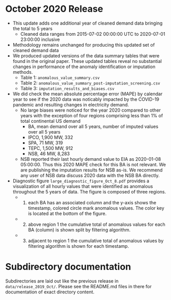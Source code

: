 # October 2020 Release

 * This update adds one additional year of cleaned demand data bringing the total to 5 years
   * Cleaned data ranges from 2015-07-02 00:00:00 UTC to 2020-07-01 23:00:00 inclusive
 * Methodology remains unchanged for producing this updated set of cleaned demand data
 * We produced updated versions of the data summary tables that were found in the original paper. These updated tables reveal no substantial changes in performance of the anomaly identification or imputation methods.
   * Table 1: `anomalous_value_summary.csv`
   * Table 2: `anomalous_value_summary_post-imputation_screening.csv`
   * Table 3: `imputation_results_and_biases.csv`
 * We did check the mean absolute percentage error (MAPE) by calendar year to see if the 2020 data was noticably impacted by the COVID-19 pandemic and resulting changes in electricity demand.
   * No large biases were noticed for the year 2020 compared to other years with the exception of four regions comprising less than 1% of total continental US demand
     * BA, mean demand over all 5 years, number of imputed values over all 5 years
     * IPCO, 1,900 MW, 332
     * SPA, 71 MW, 319
     * TEPC, 1,500 MW, 912
     * NSB, 46 MW, 8,283 
   * NSB reported their last hourly demand value to EIA as 2020-01-08 05:00:00. Thus this 2020 MAPE check for this BA is not relevant. We are publishing the imputation results for NSB as-is. We recommend any user of NSB data discuss 2020 data with the NSB BA directly.
 * Diagnostic figure `large_diagnostic_figure_Oct_8.pdf` provides a visualization of all hourly values that were identified as anomalous throughout the 5 years of data. The figure is composed of three regions. 
   * 1) each BA has an associated column and the y-axis shows the timestamp, colored circle mark anomalous values. The color key is located at the bottom of the figure. 
   * 2) above region 1 the cumulative total of anomalous values for each BA (column) is shown split by filtering algorithm.
   * 3) adjacent to region 1 the cumulative total of anomalous values by filtering algorithm is shown for each timestamp.

# Subdirectory documentation

Subdirectories are laid out like the previous release in `data/release_2019_Oct/`. 
Please see the README.md files in there for documentation of exact directory content.
